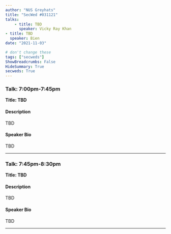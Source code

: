 ```yaml
---
author: "NUS Greyhats"
title: "SecWed #031121"
talks:
    - title: TBD
      speaker: Vicky Ray Khan
- title: TBD
  speaker: Bien
date: "2021-11-03"

# don't change these
tags: ["secweds"]
ShowBreadcrumbs: False
HideSummary: True
secweds: True
---
```


### Talk: 7:00pm-7:45pm
**Title: TBD**

#### Description
TBD

#### Speaker Bio
TBD

----

### Talk: 7:45pm-8:30pm
**Title: TBD**

#### Description
TBD

#### Speaker Bio
TBD

----
